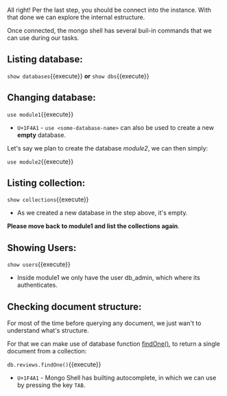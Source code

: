 
All right! Per the last step, you should be connect into the instance.
With that done we can explore the internal estructure.


Once connected, the mongo shell has several buil-in commands that we can use during our tasks.

## Listing database:
`show databases`{{execute}}
**or**
`show dbs`{{execute}}


## Changing database:
`use module1`{{execute}}
- `U+1F4A1` - `use <some-database-name>` can also be used to create a new **empty** database. 

Let's say we plan to create the database *module2*, we can then simply:

`use module2`{{execute}}

## Listing collection:
`show collections`{{execute}}
- As we created a new database in the step above, it's empty.

 **Please move back to module1 and list the collections again**.

## Showing Users:
`show users`{{execute}}
- Inside module1 we only have the user db_admin, which where its authenticates.

## Checking document structure:
For most of the time before querying any document, we just wan't to understand what's structure. 

For that we can make use of database function [findOne()](https://docs.mongodb.com/realm/mongodb/actions/collection.findOne/#collection.findone--), to return a single document from a collection:

`db.reviews.findOne()`{{execute}}
- `U+1F4A1` - Mongo Shell has builting autocomplete, in which we can use by pressing the key `TAB`.

